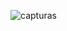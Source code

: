 ![capturas](https://github.com/user-attachments/assets/1117811e-2827-4402-bff9-36102076d7b9)






 
 
